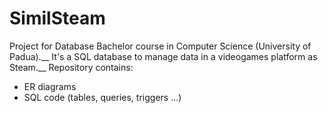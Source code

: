 # SimilSteam

Project for Database Bachelor course in Computer Science (University of Padua).__
It's a SQL database to manage data in a videogames platform as Steam.__
Repository contains:
* ER diagrams
* SQL code (tables, queries, triggers ...)
